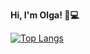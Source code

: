 **Hi, I'm Olga! 👋:computer:**

[![Top Langs](https://github-readme-stats.vercel.app/api/top-langs/?username=polonskaia&layout=compact)](https://github.com/polonskaia/github-readme-stats)




